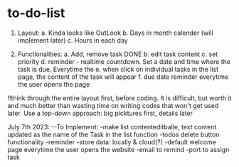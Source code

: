 # to-do-list

1. Layout:
    a. Kinda looks like OutLook
    b. Days in month calender (will implement later)
    c. Hours in each day

2. Functionalities:
    a. Add, remove task DONE
    b. edit task content 
    c. set priority
    d. reminder - realtime countdown. Set a date and time where the task is due. Everytime the 
    e. when click on individual tasks in the list page, the content of the task will appear 
    f. due date reminder everytime the user opens the page

<!-- click on task (the p tag), adds 'selected' class to p tag.
iterate through the array to find the Task Object with the same name as the p tag's name/text content
then show that Task object's todos in display-task -- DONE -->

!!think through the entire layout first, before coding. It is difficult, but worth it and much better than wasting time on writing codes that won't get used later. 
Use a top-down approach: big picktures first, details later

July 7th 2023:
--To Implement:
    -make list contenteditballe, text content updated as the name of the Task in the list function
    -todos delete button functionality
    -reminder
    -store data: locally & cloud(?)
    -default welcome page everytime the user opens the website
    -email to remind
    -port to assign task 
    

